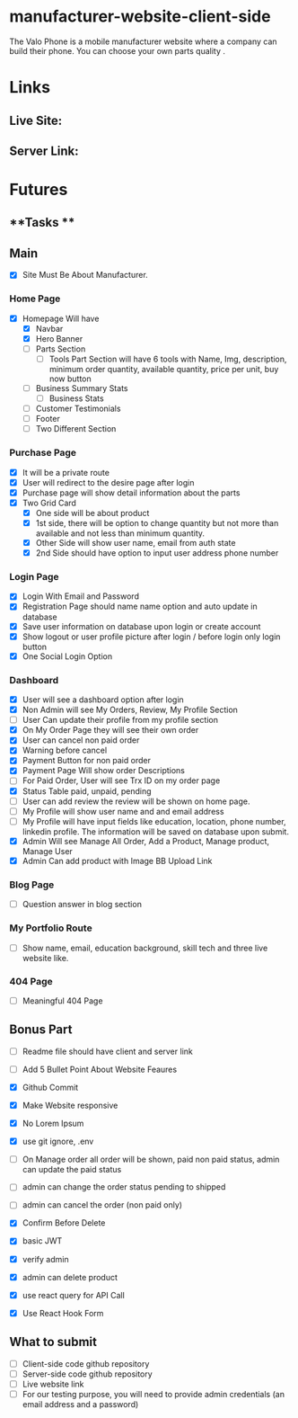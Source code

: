 # manufacturer-website-client-side

The Valo Phone is a mobile manufacturer website where a company can build their phone. You can choose your own parts quality .


# Links

## Live Site: 
## Server Link:

# Futures 

## **Tasks **
## Main 
- [x] Site Must Be About Manufacturer.

### Home Page
- [x] Homepage Will have 
   - [x] Navbar
  - [x] Hero Banner
  - [ ] Parts Section
    - [ ] Tools Part Section will have 6 tools with Name, Img, description, minimum order quantity, available quantity, price per unit, buy now button
  - [ ] Business Summary Stats
    - [ ] Business Stats
  - [ ] Customer Testimonials 
  - [ ] Footer
  - [ ] Two Different Section 

### Purchase Page 
- [x] It will be a private route
- [x] User will redirect to the desire page after login
- [x] Purchase page will show detail information about the parts
- [x] Two Grid Card
  - [x] One side will be about product
  - [x] 1st side, there will be option to change quantity but not more than available and not less than minimum quantity.
  - [x] Other Side will show user name, email from auth state
  - [x] 2nd Side should have option to input user address phone number

### Login Page 
- [x] Login With Email and Password
- [x] Registration Page should name name option and auto update in database
- [x] Save user information on database upon login or create account
- [x] Show logout or user profile picture after login / before login only login button
- [x] One Social Login Option 
  
### Dashboard 
- [x] User will see a dashboard option after login 
- [x] Non Admin will see My Orders, Review, My Profile Section
- [ ] User Can update their profile from my profile section 
- [x] On My Order Page they will see their own order 
- [x] User can cancel non paid order
- [x] Warning before cancel
- [x] Payment Button for non paid order
- [x] Payment Page Will show order Descriptions 
- [ ] For Paid Order, User will see Trx ID on my order page 
- [x] Status Table paid, unpaid, pending 
- [ ] User can add review the review will be shown on home page. 
- [ ] My Profile will show user name and and email address
- [ ] My Profile will have input fields like education, location, phone number,  linkedin profile. The information will be saved on database upon submit.
- [x] Admin Will see Manage All Order, Add a Product, Manage product,  Manage User
- [x] Admin Can add product with Image BB Upload Link

### Blog Page
- [ ] Question answer in blog section
### My Portfolio Route
- [ ] Show name, email, education background, skill tech and three live website like. 

### 404 Page
- [ ] Meaningful 404 Page 

## Bonus Part

- [ ] Readme file should have client and server link
- [ ] Add 5 Bullet Point About Website Feaures
- [x] Github Commit
- [x] Make Website responsive 
- [x] No Lorem Ipsum
- [x] use git ignore, .env 
- [ ] On Manage order all order will be shown, paid non paid status, admin can update the paid status
- [ ] admin can change the order status pending to shipped
- [ ] admin can cancel the order (non paid only)
- [x] Confirm Before Delete
- [x] basic JWT
- [x] verify admin
- [x] admin can delete product
- [x] use react query for API Call
- [x] Use React Hook Form


## What to submit 
- [ ] Client-side code github repository
- [ ] Server-side code github repository
- [ ] Live website link
- [ ] For our testing purpose, you will need to provide admin credentials (an email address and a password)